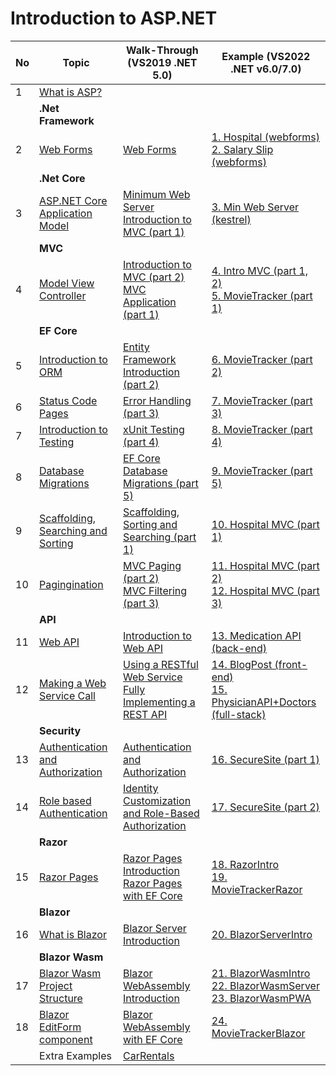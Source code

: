 # Introduction to ASP.NET

| No | Topic                                              | Walk-Through (VS2019 .NET 5.0)                                                                               | Example (VS2022 .NET v6.0/7.0)                                                                                                                                   |
| -- | -------------------------------------------------- | ------------------------------------------------------------------------------------------------------------ | ---------------------------------------------------------------------------------------------------------------------------------------------------------------- |
| 1  | [What is ASP?](./pages/1.md)                       |                                                                                                              |                                                                                                                                                                  |
|    | **.Net Framework**                                 |                                                                                                              |                                                                                                                                                                  |
| 2  | [Web Forms](./pages/2.md)                          | [Web Forms](./walkthrough/1.md)                                                                              | [1. Hospital (webforms)](./examples/HospitalApp/) <br> [2. Salary Slip (webforms)](./examples/SalarySlip/)                                                       |
|    | **.Net Core**                                      |                                                                                                              |                                                                                                                                                                  |
| 3  | [ASP.NET Core Application Model](./pages/3.md)     | [Minimum Web Server](./walkthrough/2-a.md) <br> [Introduction to MVC (part 1)](./walkthrough/2-b.md)         | [3. Min Web Server (kestrel)](./examples/MinimumWebServer/)                                                                                                      |
|    | **MVC**                                            |                                                                                                              |                                                                                                                                                                  |
| 4  | [Model View Controller](./pages/4.md)              | [Introduction to MVC (part 2)](./walkthrough/3.md) <br> [MVC Application (part 1)](./walkthrough/4.md)       | [4. Intro MVC (part 1, 2)](./examples/IntroMVC/) <br> [5. MovieTracker (part 1)](./examples/MovieTracker-p1/)                                                    |
|    | **EF Core**                                        |                                                                                                              |                                                                                                                                                                  |
| 5  | [Introduction to ORM](./pages/5.md)                | [Entity Framework Introduction (part 2)](./walkthrough/5.md)                                                 | [6. MovieTracker (part 2)](./examples/MovieTracker-p2/)                                                                                                          |
| 6  | [Status Code Pages](./pages/6.md)                  | [Error Handling (part 3)](./walkthrough/6.md)                                                                | [7. MovieTracker (part 3)](./examples/MovieTracker-p3/)                                                                                                          |
| 7  | [Introduction to Testing](./pages/7.md)            | [xUnit Testing (part 4)](./walkthrough/7.md)                                                                 | [8. MovieTracker (part 4)](./examples/MovieTracker-p4/)                                                                                                          |
| 8  | [Database Migrations](./pages/8.md)                | [EF Core Database Migrations (part 5)](./walkthrough/8.md)                                                   | [9. MovieTracker (part 5)](./examples/MovieTracker-p5/)                                                                                                          |
| 9  | [Scaffolding, Searching and Sorting](./pages/9.md) | [Scaffolding, Sorting and Searching (part 1)](./walkthrough/9.md)                                            | [10. Hospital MVC (part 1)](./examples/HospitalMVC-p1/)                                                                                                          |
| 10 | [Pagingination](./pages/10.md)                     | [MVC Paging (part 2)](./walkthrough/10.md) <br> [MVC Filtering (part 3)](./walkthrough/11.md)                | [11. Hospital MVC (part 2)](./examples/HospitalMVC-p2/) <br> [12. Hospital MVC (part 3)](./examples/HospitalMVC-p3/)                                             |
|    | **API**                                            |                                                                                                              |                                                                                                                                                                  |
| 11 | [Web API](./pages/11.md)                           | [Introduction to Web API](./walkthrough/12.md)                                                               | [13. Medication API (back-end)](./examples/MedicationAPI/)                                                                                                       |
| 12 | [Making a Web Service Call](./pages/12.md)         | [Using a RESTful Web Service](./walkthrough/13.md) <br> [Fully Implementing a REST API](./walkthrough/14.md) | [14. BlogPost (front-end)](./examples/BlogPost/) <br> [15. PhysicianAPI+Doctors (full-stack)](./examples/WebAPIFullStack/)                                       |
|    | **Security**                                       |                                                                                                              |                                                                                                                                                                  |
| 13 | [Authentication and Authorization](./pages/13.md)  | [Authentication and Authorization](./walkthrough/15.md)                                                      | [16. SecureSite (part 1)](./examples/SecureSite-p1/)                                                                                                             |
| 14 | [Role based Authentication](./pages/14.md)         | [Identity Customization and Role-Based Authorization](./walkthrough/16.md)                                   | [17. SecureSite (part 2)](./examples/SecureSite-p2/)                                                                                                             |
|    | **Razor**                                          |                                                                                                              |                                                                                                                                                                  |
| 15 | [Razor Pages](./pages/15.md)                       | [Razor Pages Introduction](./walkthrough/17.md) <br> [Razor Pages with EF Core](./walkthrough/18.md)         | [18. RazorIntro](./examples/RazorIntro/) <br> [19. MovieTrackerRazor](./examples/MovieTrackerRazor/)                                                             |
|    | **Blazor**                                         |                                                                                                              |                                                                                                                                                                  |
| 16 | [What is Blazor](./pages/16.md)                    | [Blazor Server Introduction](./walkthrough/19.md)                                                            | [20. BlazorServerIntro](./examples/BlazorServerIntro/)                                                                                                           |
|    | **Blazor Wasm**                                    |                                                                                                              |                                                                                                                                                                  |
| 17 | [Blazor Wasm Project Structure](./pages/17.md)     | [Blazor WebAssembly Introduction](./walkthrough/20.md)                                                       | [21. BlazorWasmIntro](./examples/BlazorWasmIntro/) <br> [22. BlazorWasmServer](./examples/BlazorWasmServer/) <br> [23. BlazorWasmPWA](./examples/BlazorWasmPWA/) |
| 18 | [Blazor EditForm component](./pages/18.md)         | [Blazor WebAssembly with EF Core](./walkthrough/21.md)                                                       | [24. MovieTrackerBlazor](./examples/MovieTrackerBlazor/)                                                                                                         |
|    | Extra Examples                                     | [CarRentals](./examples/CarRentals/)                                                                         |                                                                                                                                                                  |
